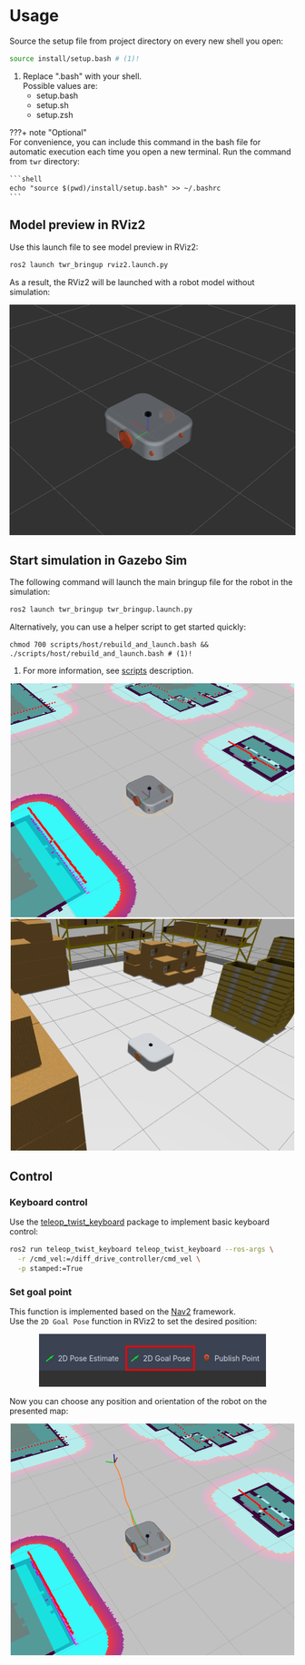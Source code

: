 
# Usage

Source the setup file from project directory on every new shell you open:
```sh
source install/setup.bash # (1)!
```

1.  Replace ".bash" with your shell.   
    Possible values are: 
    - setup.bash   
    - setup.sh   
    - setup.zsh

???+ note "Optional"     
    For convenience, you can include this command in the bash file for automatic execution each time you open a new terminal. Run the command from `twr` directory:
    
    ```shell
    echo "source $(pwd)/install/setup.bash" >> ~/.bashrc
    ```


## Model preview in RViz2

Use this launch file to see model preview in RViz2:
```bash
ros2 launch twr_bringup rviz2.launch.py
```  

As a result, the RViz2 will be launched with a robot model without simulation:

<p align="center">
  <img src="/../assets/screenshots/twr_rviz2.png" width="600"/>  
</p>



## Start simulation in Gazebo Sim

The following command will launch the main bringup file for the robot in the simulation:
```bash
ros2 launch twr_bringup twr_bringup.launch.py
```

Alternatively, you can use a helper script to get started quickly:
```shell
chmod 700 scripts/host/rebuild_and_launch.bash && 
./scripts/host/rebuild_and_launch.bash # (1)!
```

1. For more information, see [scripts](../documentation/project_structure/scripts.md) description.  

<!-- TODO: For more information about bringup launch files, see here -->

<!-- Set the `use_sim_time` parameter to use Gazebo time (by default `True`).  
Set the `use_rviz2` to use RViz2 during simulation time (by default `True`). -->

<div align="center">
  <img src="/../assets/screenshots/twr_rviz2_nav.png" width="500"/>  
  <img src="/../assets/screenshots/twr_gazebo_warehouse.png" width="500"/>
</div>


## Control
### Keyboard control

Use the [teleop_twist_keyboard](https://github.com/ros-teleop/teleop_twist_keyboard) package to implement basic keyboard control:

```bash
ros2 run teleop_twist_keyboard teleop_twist_keyboard --ros-args \
  -r /cmd_vel:=/diff_drive_controller/cmd_vel \
  -p stamped:=True
```


### Set goal point

This function is implemented based on the [Nav2](https://github.com/ros-navigation/navigation2) framework.  
Use the `2D Goal Pose` function in RViz2 to set the desired position: 
<div align="center">
  <img src="/assets/screenshots/rviz2_goal_pose.png" width="400"/>  
</div>

Now you can choose any position and orientation of the robot on the presented map:

<div align="center">
  <img src="/assets/screenshots/twr_rviz2_set_goal.png" width="500"/>  
</div>
